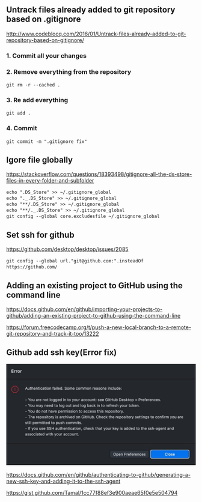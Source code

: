 
## Untrack files already added to git repository based on .gitignore

http://www.codeblocq.com/2016/01/Untrack-files-already-added-to-git-repository-based-on-gitignore/

### 1. Commit all your changes

### 2. Remove everything from the repository

    git rm -r --cached .

### 3. Re add everything

    git add .

### 4. Commit

    git commit -m ".gitignore fix"

## Igore file globally

https://stackoverflow.com/questions/18393498/gitignore-all-the-ds-store-files-in-every-folder-and-subfolder

    echo ".DS_Store" >> ~/.gitignore_global
    echo "._.DS_Store" >> ~/.gitignore_global
    echo "**/.DS_Store" >> ~/.gitignore_global
    echo "**/._.DS_Store" >> ~/.gitignore_global
    git config --global core.excludesfile ~/.gitignore_global

## Set ssh for github

https://github.com/desktop/desktop/issues/2085

    git config --global url."git@github.com:".insteadOf https://github.com/

## Adding an existing project to GitHub using the command line

https://docs.github.com/en/github/importing-your-projects-to-github/adding-an-existing-project-to-github-using-the-command-line

https://forum.freecodecamp.org/t/push-a-new-local-branch-to-a-remote-git-repository-and-track-it-too/13222

## Github add ssh key(Error fix)

![](pics/err_github_desktop.jpg)

https://docs.github.com/en/github/authenticating-to-github/generating-a-new-ssh-key-and-adding-it-to-the-ssh-agent

https://gist.github.com/Tamal/1cc77f88ef3e900aeae65f0e5e504794
